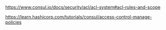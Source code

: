https://www.consul.io/docs/security/acl/acl-system#acl-rules-and-scope

https://learn.hashicorp.com/tutorials/consul/access-control-manage-policies